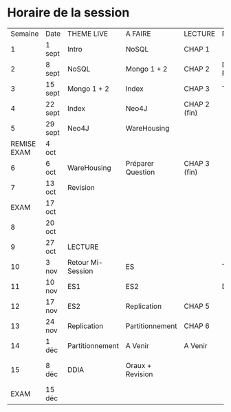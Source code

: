 # Horaire de la session

|   |   |   |   |   |   |   |
|---|---|---|---|---|---|---|
| Semaine	| Date	| THEME  LIVE	| A FAIRE	| LECTURE	| PRÉSENTATION	| REMISE |
 1 |	1 sept 	| Intro		|NoSQL	|	CHAP 1			|
 2 |	8 sept	|	NoSQL	|	Mongo 1 + 2		|CHAP 2		|D1 + FORMATIVE	
 3 |	15 sept		|	Mongo 1 + 2	|	Index		|CHAP 3	|	TP1	|	FIN ÉQUIPE
 4 |	22 sept		|	Index	|	Neo4J		|CHAP 2 (fin)		|	|	D1
 5 |	29 sept		|	Neo4J		|WareHousing		|	|	|		TP1
 REMISE EXAM	| 4 oct	|					
 6 |	6 oct	|	WareHousing |	Préparer Question	| CHAP 3 (fin)	||	FORMATIVE
 7 |	13 oct	|	Revision				
 EXAM | 	17 oct			|			
 8 | 	20 oct		|				
 9 | 	27 oct		|LECTURE			
 10 |	3 nov	| Retour Mi-Session	 |	ES	| 	| TP 3 | 
 11 |	10 nov	| ES1	 |	ES2	| 	| Devoir 3 | 
 12 |	17 nov	| ES2	 |	Replication	| CHAP 5	|  | 
 13 |	24 nov	| Replication	 |	Partitionnement	| CHAP 6	|  | D3
 14 |	1 déc	| Partitionnement	 |	A Venir	| A Venir |  | 
 15 |	8 déc	| DDIA |	Oraux + Revision | |  | TP 3 (4035) / Oral (7035)
 EXAM  |	15 déc	| |                   | |  | TP 3 (7035)